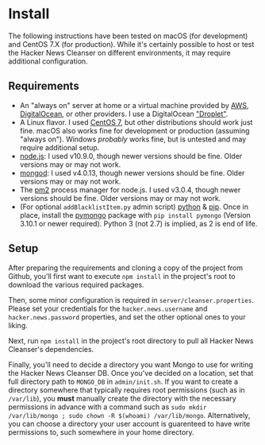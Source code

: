 # Install

The following instructions have been tested on macOS (for development) and CentOS 7.X (for production). While it's certainly possible to host or test the Hacker News Cleanser on different environments, it may require additional configuration.

## Requirements

* An "always on" server at home or a virtual machine provided by [AWS](https://aws.amazon.com), [DigitalOcean](https://www.digitalocean.com), or other providers. I use a DigitalOcean ["Droplet"](https://www.digitalocean.com/products/droplets/).
* A Linux flavor. I used [CentOS 7](https://www.centos.org), but other distributions should work just fine. macOS also works fine for development or production (assuming "always on"). Windows *probably* works fine, but is untested and may require additional setup.
* [node.js](https://www.digitalocean.com/community/tutorials/how-to-install-node-js-on-a-centos-7-server): I used v10.9.0, though newer versions should be fine. Older versions may or may not work.
* [mongod](https://docs.mongodb.com/manual/tutorial/install-mongodb-on-red-hat/#configure-the-package-management-system-yum): I used v4.0.13, though newer versions should be fine. Older versions may or may not work.
* The [pm2](http://pm2.keymetrics.io) process manager for node.js. I used v3.0.4, though newer versions should be fine. Older versions may or may not work.
* (For optional `addBlacklistItem.py` admin script) [python](https://www.python.org) & [pip](https://pypi.org/project/pip/). Once in place, install the [pymongo](https://api.mongodb.com/python/current/) package with `pip install pymongo` (Version 3.10.1 or newer required). Python 3 (not 2.7) is implied, as 2 is end of life.

## Setup

After preparing the requirements and cloning a copy of the project from Github, you'll first want to execute `npm install` in the project's root to download the various required packages.

Then, some minor configuration is required in `server/cleanser.properties`. Please set your credentials for the `hacker.news.username` and `hacker.news.password` properties, and set the other optional ones to your liking.

Next, run `npm install` in the project's root directory to pull all Hacker News Cleanser's dependencies.

Finally, you'll need to decide a directory you want Mongo to use for writing the Hacker News Cleanser DB. Once you've decided on a location, set that full directory path to `MONGO_DB` in `admin/init.sh`. If you want to create a directory somewhere that typically requires root permissions (such as in `/var/lib`), you **must** manually create the directory with the necessary permissions in advance with a command such as `sudo mkdir /var/lib/mongo ; sudo chown -R $(whoami) /var/lib/mongo`. Alternatively, you can choose a directory your user account is guarenteed to have write permissions to, such somewhere in your home directory.